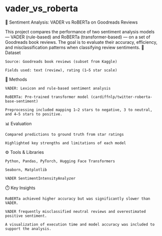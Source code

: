 # vader_vs_roberta

🧠 Sentiment Analysis: VADER vs RoBERTa on Goodreads Reviews

This project compares the performance of two sentiment analysis models — VADER (rule-based) and RoBERTa (transformer-based) — on a set of Goodreads book reviews. The goal is to evaluate their accuracy, efficiency, and misclassification patterns when classifying review sentiments.
📄 Dataset

    Source: Goodreads book reviews (subset from Kaggle)

    Fields used: text (review), rating (1–5 star scale)

🧪 Methods

    VADER: Lexicon and rule-based sentiment analysis

    RoBERTa: Pre-trained transformer model (cardiffnlp/twitter-roberta-base-sentiment)

    Preprocessing included mapping 1–2 stars to negative, 3 to neutral, and 4–5 stars to positive.

📊 Evaluation

    Compared predictions to ground truth from star ratings

    Highlighted key strengths and limitations of each model

⚙️ Tools & Libraries

    Python, Pandas, PyTorch, Hugging Face Transformers

    Seaborn, Matplotlib

    VADER SentimentIntensityAnalyzer

⏱️ Key Insights

    RoBERTa achieved higher accuracy but was significantly slower than VADER.

    VADER frequently misclassified neutral reviews and overestimated positive sentiment.

    A visualization of execution time and model accuracy was included to support the analysis.
